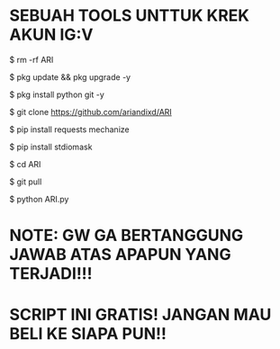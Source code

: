 # SEBUAH TOOLS UNTTUK KREK AKUN IG:V

$ rm -rf ARI

$ pkg update && pkg upgrade -y

$ pkg install python git -y

$ git clone https://github.com/ariandixd/ARI

$ pip install requests mechanize

$ pip install stdiomask

$ cd ARI

$ git pull

$ python ARI.py

# NOTE: GW GA BERTANGGUNG JAWAB ATAS APAPUN YANG TERJADI!!!

# SCRIPT INI GRATIS! JANGAN MAU BELI KE SIAPA PUN!!
